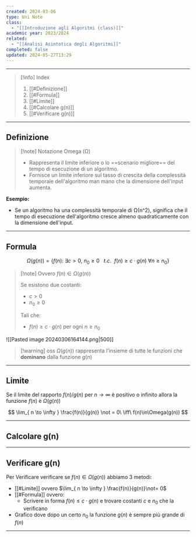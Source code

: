 ```yaml
---
created: 2024-03-06
type: Uni Note
class:
  - "[[Introduzione agli Algoritmi (class)]]"
academic year: 2023/2024
related:
  - "[[Analisi Asintotica degli Algoritmi]]"
completed: false
updated: 2024-05-27T13:29
---
```

---

>[!info] Index
>1. [[#Definizione]]
>2. [[#Formula]]
>3. [[#Limite]]
>4. [[#Calcolare g(n)]]
>5. [[#Verificare g(n)]]

---
## Definizione

>[!note] Notazione Omega (Ω)
>- Rappresenta il limite inferiore o lo ==scenario migliore== del tempo di esecuzione di un algoritmo. 
>- Fornisce un limite inferiore sul tasso di crescita della complessità temporale dell'algoritmo man mano che la dimensione dell'input aumenta. 

**Esempio:**
- Se un algoritmo ha una complessità temporale di Ω(n^2), significa che il tempo di esecuzione dell'algoritmo cresce almeno quadraticamente con la dimensione dell'input.

---
## Formula

$$
\Omega(g(n)) = \{ f(n):\ \exists c>0,\  n_{0}\geq 0\ \ \ t.c.\ \ f(n) \geq c \cdot g(n)\  \forall n\geq n_{0}  \}
$$

>[!note] Ovvero
>$f(n)\in \Omega(g(n))$ 
>
>Se esistono due costanti:
>- $c>0$
>- $n_{0}\geq 0$
>
>Tali che:
>- $f(n)\geq c \cdot g(n)$    per ogni $n \geq n_{0}$

![[Pasted image 20240306164144.png|500]]

>[!warning] oss
> $\Omega(g(n))$ rappresenta l'insieme di tutte le funzioni che **dominano** dalla funzione $g(n)$

---
## Limite

Se il limite del rapporto $f(n) / g(n)$ per $n\to \infty$ è positivo o infinito allora la funzione $f(n)$ è $\Omega(g(n))$

$$
\lim_{ n \to \infty } \frac{f(n)}{g(n)} \not = 0\ \iff\ f(n)\in\Omega(g(n))
$$

---
## Calcolare g(n)



---
## Verificare g(n)

Per Verificare verificare se $f(n) \in \Omega(g(n))$ abbiamo 3 metodi:
- [[#Limite]] ovvero $\lim_{ n \to \infty } \frac{f(n)}{g(n)}\not= 0$ 
- [[#Formula]] ovvero:
	- Scrivere in forma $f(n) \leq c \cdot g(n)$ e trovare costanti $c$ e $n_{0}$ che la verificano 
- Grafico dove dopo un certo $n_{0}$ la funzione $g(n)$ è sempre più grande di $f(n)$

---